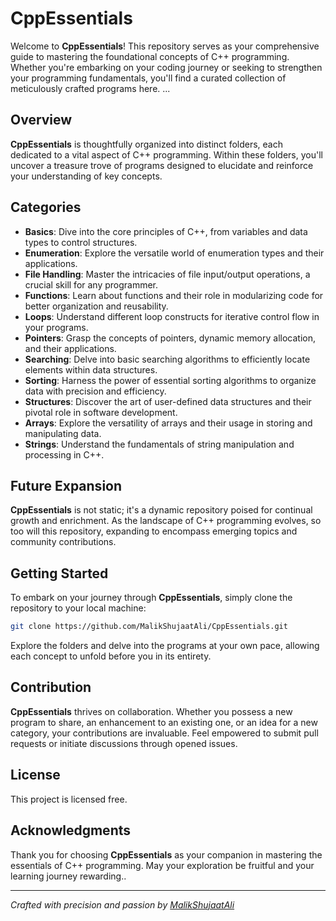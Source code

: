 # CppEssentials

Welcome to **CppEssentials**! This repository serves as your comprehensive guide to mastering the foundational concepts of C++ programming. Whether you're embarking on your coding journey or seeking to strengthen your programming fundamentals, you'll find a curated collection of meticulously crafted programs here.
...

## Overview

**CppEssentials** is thoughtfully organized into distinct folders, each dedicated to a vital aspect of C++ programming. Within these folders, you'll uncover a treasure trove of programs designed to elucidate and reinforce your understanding of key concepts.

## Categories

- **Basics**: Dive into the core principles of C++, from variables and data types to control structures.
- **Enumeration**: Explore the versatile world of enumeration types and their applications.
- **File Handling**: Master the intricacies of file input/output operations, a crucial skill for any programmer.
- **Functions**: Learn about functions and their role in modularizing code for better organization and reusability.
- **Loops**: Understand different loop constructs for iterative control flow in your programs.
- **Pointers**: Grasp the concepts of pointers, dynamic memory allocation, and their applications.
- **Searching**: Delve into basic searching algorithms to efficiently locate elements within data structures.
- **Sorting**: Harness the power of essential sorting algorithms to organize data with precision and efficiency.
- **Structures**: Discover the art of user-defined data structures and their pivotal role in software development.
- **Arrays**: Explore the versatility of arrays and their usage in storing and manipulating data.
- **Strings**: Understand the fundamentals of string manipulation and processing in C++.

## Future Expansion

**CppEssentials** is not static; it's a dynamic repository poised for continual growth and enrichment. As the landscape of C++ programming evolves, so too will this repository, expanding to encompass emerging topics and community contributions.

## Getting Started

To embark on your journey through **CppEssentials**, simply clone the repository to your local machine:

```bash
git clone https://github.com/MalikShujaatAli/CppEssentials.git
```

Explore the folders and delve into the programs at your own pace, allowing each concept to unfold before you in its entirety.

## Contribution

**CppEssentials** thrives on collaboration. Whether you possess a new program to share, an enhancement to an existing one, or an idea for a new category, your contributions are invaluable. Feel empowered to submit pull requests or initiate discussions through opened issues.

## License

This project is licensed free.

## Acknowledgments

Thank you for choosing **CppEssentials** as your companion in mastering the essentials of C++ programming. May your exploration be fruitful and your learning journey rewarding..

---

*Crafted with precision and passion by [MalikShujaatAli](https://github.com/MalikShujaatAli)*

